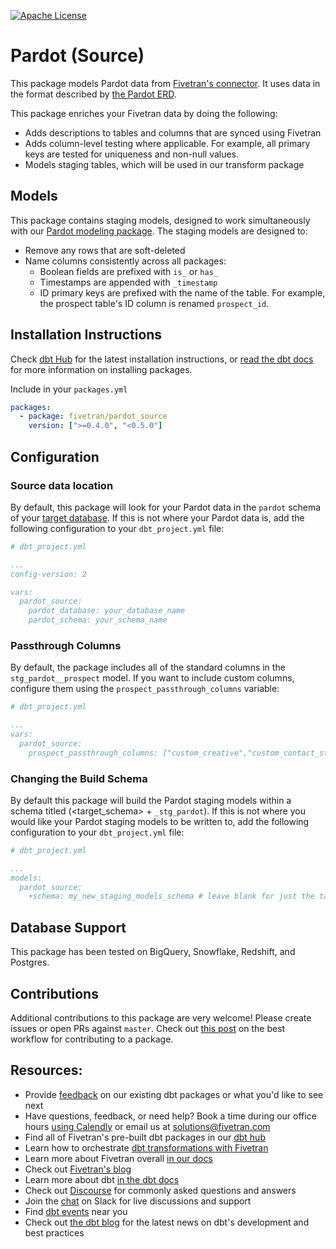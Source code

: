 [![Apache License](https://img.shields.io/badge/License-Apache%202.0-blue.svg)](https://opensource.org/licenses/Apache-2.0)
# Pardot (Source)

This package models Pardot data from [Fivetran's connector](https://fivetran.com/docs/applications/pardot). It uses data in the format described by [the Pardot ERD](https://fivetran.com/docs/applications/pardot#schemainformation).

This package enriches your Fivetran data by doing the following:

* Adds descriptions to tables and columns that are synced using Fivetran
* Adds column-level testing where applicable. For example, all primary keys are tested for uniqueness and non-null values.
* Models staging tables, which will be used in our transform package

## Models

This package contains staging models, designed to work simultaneously with our [Pardot modeling package](https://github.com/fivetran/dbt_pardot). The staging models are designed to:

* Remove any rows that are soft-deleted
* Name columns consistently across all packages:
  * Boolean fields are prefixed with `is_` or `has_`
  * Timestamps are appended with `_timestamp`
  * ID primary keys are prefixed with the name of the table. For example, the prospect table's ID column is renamed `prospect_id`.

## Installation Instructions
Check [dbt Hub](https://hub.getdbt.com/) for the latest installation instructions, or [read the dbt docs](https://docs.getdbt.com/docs/package-management) for more information on installing packages.

Include in your `packages.yml`

```yaml
packages:
  - package: fivetran/pardot_source
    version: [">=0.4.0", "<0.5.0"]
```

## Configuration

### Source data location

By default, this package will look for your Pardot data in the `pardot` schema of your [target database](https://docs.getdbt.com/docs/running-a-dbt-project/using-the-command-line-interface/configure-your-profile). If this is not where your Pardot data is, add the following configuration to your `dbt_project.yml` file:

```yml
# dbt_project.yml

...
config-version: 2

vars:
  pardot_source:
    pardot_database: your_database_name
    pardot_schema: your_schema_name 
```

### Passthrough Columns

By default, the package includes all of the standard columns in the `stg_pardot__prospect` model. If you want to include custom columns, configure them using the `prospect_passthrough_columns` variable:

```yml
# dbt_project.yml

...
vars:
  pardot_source:
    prospect_passthrough_columns: ["custom_creative","custom_contact_state"]
```

### Changing the Build Schema
By default this package will build the Pardot staging models within a schema titled (<target_schema> + `_stg_pardot`). If this is not where you would like your Pardot staging models to be written to, add the following configuration to your `dbt_project.yml` file:

```yml
# dbt_project.yml

...
models:
  pardot_source:
    +schema: my_new_staging_models_schema # leave blank for just the target_schema
```

## Database Support
This package has been tested on BigQuery, Snowflake, Redshift, and Postgres.

## Contributions

Additional contributions to this package are very welcome! Please create issues
or open PRs against `master`. Check out 
[this post](https://discourse.getdbt.com/t/contributing-to-a-dbt-package/657) 
on the best workflow for contributing to a package.

## Resources:
- Provide [feedback](https://www.surveymonkey.com/r/DQ7K7WW) on our existing dbt packages or what you'd like to see next
- Have questions, feedback, or need help? Book a time during our office hours [using Calendly](https://calendly.com/fivetran-solutions-team/fivetran-solutions-team-office-hours) or email us at solutions@fivetran.com
- Find all of Fivetran's pre-built dbt packages in our [dbt hub](https://hub.getdbt.com/fivetran/)
- Learn how to orchestrate [dbt transformations with Fivetran](https://fivetran.com/docs/transformations/dbt)
- Learn more about Fivetran overall [in our docs](https://fivetran.com/docs)
- Check out [Fivetran's blog](https://fivetran.com/blog)
- Learn more about dbt [in the dbt docs](https://docs.getdbt.com/docs/introduction)
- Check out [Discourse](https://discourse.getdbt.com/) for commonly asked questions and answers
- Join the [chat](http://slack.getdbt.com/) on Slack for live discussions and support
- Find [dbt events](https://events.getdbt.com) near you
- Check out [the dbt blog](https://blog.getdbt.com/) for the latest news on dbt's development and best practices
